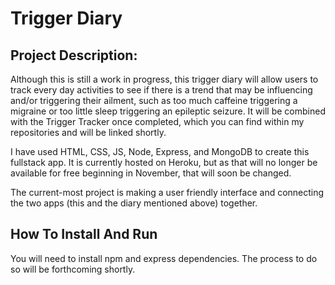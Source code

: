 <h1>Trigger Diary</h1>
<span>
<h2>Project Description:</h2>
<p>Although this is still a work in progress, this trigger diary will allow users to track every day activities to see if there is a trend that may be influencing and/or triggering their ailment, such as too much caffeine triggering a migraine or too little sleep triggering an epileptic seizure.  It will be combined with the Trigger Tracker once completed, which you can find within my repositories and will be linked shortly.</p>
<p>I have used HTML, CSS, JS, Node, Express, and MongoDB to create this fullstack app.  It is currently hosted on Heroku, but as that will no longer be available for free beginning in November, that will soon be changed.</p>
<p>The current-most project is making a user friendly interface and connecting the two apps (this and the diary mentioned above) together.</p>
</span>
<span>
<h2>How To Install And Run</h2>
<p>You will need to install npm and express dependencies.  The process to do so will be forthcoming shortly.</p>
</span>
